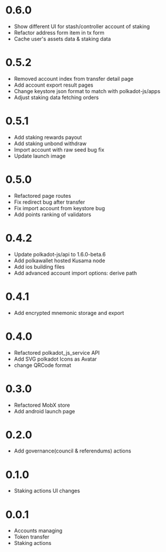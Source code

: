 # 0.6.0
- Show different UI for stash/controller account of staking
- Refactor address form item in tx form
- Cache user's assets data & staking data

# 0.5.2
- Removed account index from transfer detail page
- Add account export result pages
- Change keystore json format to match with polkadot-js/apps
- Adjust staking data fetching orders

# 0.5.1
- Add staking rewards payout
- Add staking unbond withdraw
- Import account with raw seed bug fix
- Update launch image

# 0.5.0
- Refactored page routes
- Fix redirect bug after transfer
- Fix import account from keystore bug
- Add points ranking of validators

# 0.4.2
- Update polkadot-js/api to 1.6.0-beta.6
- Add polkawallet hosted Kusama node
- Add ios building files
- Add advanced account import options: derive path

# 0.4.1
- Add encrypted mnemonic storage and export

# 0.4.0
- Refactored polkadot_js_service API
- Add SVG polkadot Icons as Avatar
- change QRCode format

# 0.3.0
- Refactored MobX store
- Add android launch page

# 0.2.0
- Add governance(council & referendums) actions

# 0.1.0
- Staking actions UI changes 

# 0.0.1
- Accounts managing
- Token transfer
- Staking actions
